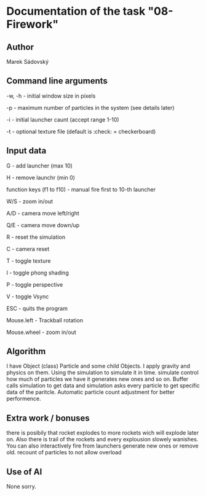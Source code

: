 # Documentation of the task "08-Firework"

## Author
Marek Sádovský

## Command line arguments
-w, -h - initial window size in pixels

-p - maximum number of particles in the system (see details later)

-i - initial launcher caunt (accept range 1-10)

-t - optional texture file (default is :check: = checkerboard)


## Input data
G - add launcher (max 10)

H - remove launchr (min 0)

function keys (f1 to f10) - manual fire first to 10-th launcher

W/S - zoom in/out

A/D - camera move left/right

Q/E - camera move down/up

R - reset the simulation

C - camera reset

T - toggle texture

I - toggle phong shading

P - toggle perspective

V - toggle Vsync

ESC - quits the program

Mouse.left - Trackball rotation

Mouse.wheel - zoom in/out

## Algorithm
I have Object (class) Particle and some child Objects. I apply gravity and physics on them. Using the simulation to simulate it in time.
simulate control how much of particles we have it generates new ones and so on. Buffer calls simulation to get data and simulation asks 
every particle to get specific data of the paritcle. Automatic particle count adjustment for better performence.


## Extra work / bonuses
there is posibily that rocket explodes to more rockets wich will explode later on. Also there is trail of the rockets and every explousion 
slowely wanishes. You can also interactively fire from launchers generate new ones or remove old. recount of particles to not allow overload

## Use of AI
None sorry.
